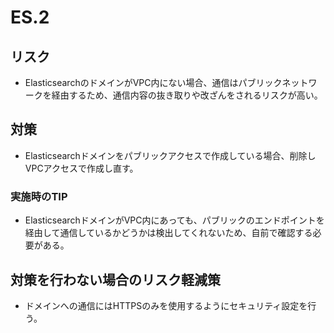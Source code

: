 # ES.2

## リスク

- ElasticsearchのドメインがVPC内にない場合、通信はパブリックネットワークを経由するため、通信内容の抜き取りや改ざんをされるリスクが高い。

## 対策

- Elasticsearchドメインをパブリックアクセスで作成している場合、削除しVPCアクセスで作成し直す。

### 実施時のTIP

- ElasticsearchドメインがVPC内にあっても、パブリックのエンドポイントを経由して通信しているかどうかは検出してくれないため、自前で確認する必要がある。

## 対策を行わない場合のリスク軽減策

- ドメインへの通信にはHTTPSのみを使用するようにセキュリティ設定を行う。
